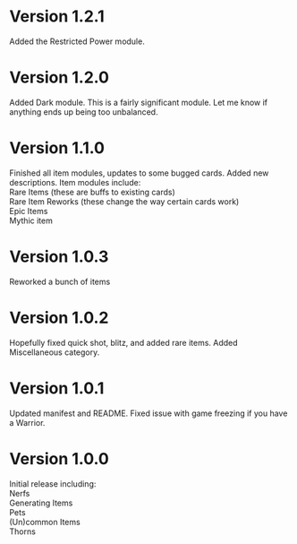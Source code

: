 # Version 1.2.1

Added the Restricted Power module.

# Version 1.2.0

Added Dark module. This is a fairly significant module. Let me know if anything ends up being too unbalanced.

# Version 1.1.0

Finished all item modules, updates to some bugged cards. Added new descriptions.
Item modules include:  
Rare Items (these are buffs to existing cards)  
Rare Item Reworks (these change the way certain cards work)  
Epic Items  
Mythic item

# Version 1.0.3

Reworked a bunch of items

# Version 1.0.2

Hopefully fixed quick shot, blitz, and added rare items. Added Miscellaneous category.

# Version 1.0.1

Updated manifest and README. Fixed issue with game freezing if you have a Warrior.

# Version 1.0.0

Initial release including:  
Nerfs  
Generating Items  
Pets  
(Un)common Items  
Thorns

